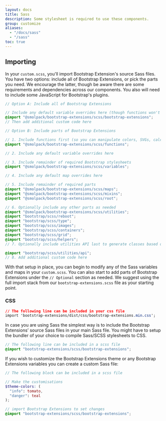 ```yaml
---
layout: docs
title: Sass
description: Some stylesheet is required to use these components.
group: customize
aliases:
  - "/docs/sass"
  - "/sass"
toc: true
---
```


## Importing

In your `custom.scss`, you'll import Bootstrap Extension's source Sass files. You have two options: include all of Bootstrap Extensions, or pick the parts you need. We encourage the latter, though be aware there are some requirements and dependencies across our components. You also will need to include some JavaScript for Bootstrap's plugins.

```scss
// Option A: Include all of Bootstrap Extensions

// Include any default variable overrides here (though functions won't be available)
@import "@smolpack/bootstrap-extensions/scss/bootstrap-extensions";
// Then add additional custom code here
```

```scss
// Option B: Include parts of Bootstrap Extensions

// 1. Include functions first (so you can manipulate colors, SVGs, calc, etc)
@import "@smolpack/bootstrap-extensions/scss/functions";

// 2. Include any default variable overrides here

// 3. Include remainder of required Bootstrap stylesheets
@import "@smolpack/bootstrap-extensions/scss/variables";

// 4. Include any default map overrides here

// 5. Include remainder of required parts
@import "@smolpack/bootstrap-extensions/scss/maps";
@import "@smolpack/bootstrap-extensions/scss/mixins";
@import "@smolpack/bootstrap-extensions/scss/root";

// 6. Optionally include any other parts as needed
@import "@smolpack/bootstrap-extensions/scss/utilities";
@import "bootstrap/scss/reboot";
@import "bootstrap/scss/type";
@import "bootstrap/scss/images";
@import "bootstrap/scss/containers";
@import "bootstrap/scss/grid";
@import "bootstrap/scss/helpers";
// 7. Optionally include utilities API last to generate classes based on the Sass map in `_utilities.scss`

@import "bootstrap/scss/utilities/api";
// 8. Add additional custom code here

```

With that setup in place, you can begin to modify any of the Sass variables and maps in your `custom.scss`. You can also start to add parts of Bootstrap Extensions under the `// Optional` section as needed. We suggest using the full import stack from our `bootstrap-extensions.scss` file as your starting point.

### CSS

```css
// The following line can be included in your css file
import 'bootstrap-extensions/dist/css/bootstrap-extensions.min.css';
```

In case you are using Sass the simplest way is to include the Bootstrap Extensions’ source Sass files in your main Sass file. You might have to setup the bundler of your choice to compile Sass/SCSS stylesheets to CSS.

```scss
// The following line can be included in a scss file
@import "bootstrap-extensions/scss/bootstrap-extensions";
```

If you wish to customize the Bootstrap Extensions theme or any Bootstrap Extensions variables you can create a custom Sass file:

```scss
// The following block can be included in a scss file

// Make the customisations
$theme-colors: (
  "info": tomato,
  "danger": teal
);

// import Bootstrap Extensions to set changes
@import "bootstrap-extensions/scss/bootstrap-extensions";
```
